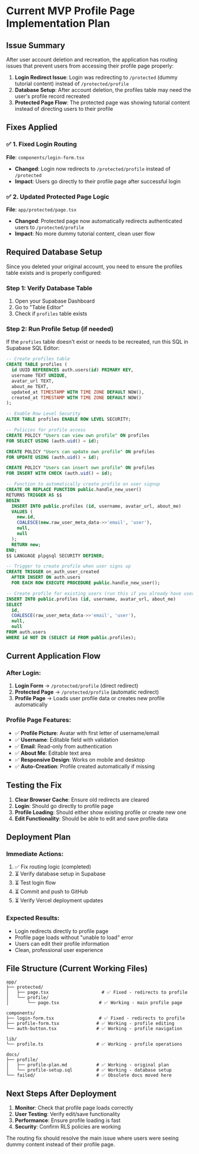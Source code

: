 # Current MVP Profile Page Implementation Plan

## Issue Summary

After user account deletion and recreation, the application has routing issues that prevent users from accessing their profile page properly:

1. **Login Redirect Issue**: Login was redirecting to `/protected` (dummy tutorial content) instead of `/protected/profile` 
2. **Database Setup**: After account deletion, the profiles table may need the user's profile record recreated
3. **Protected Page Flow**: The protected page was showing tutorial content instead of directing users to their profile

## Fixes Applied

### ✅ 1. Fixed Login Routing
**File**: `components/login-form.tsx`
- **Changed**: Login now redirects to `/protected/profile` instead of `/protected`
- **Impact**: Users go directly to their profile page after successful login

### ✅ 2. Updated Protected Page Logic  
**File**: `app/protected/page.tsx`
- **Changed**: Protected page now automatically redirects authenticated users to `/protected/profile`
- **Impact**: No more dummy tutorial content, clean user flow

## Required Database Setup

Since you deleted your original account, you need to ensure the profiles table exists and is properly configured:

### Step 1: Verify Database Table
1. Open your Supabase Dashboard
2. Go to "Table Editor" 
3. Check if `profiles` table exists

### Step 2: Run Profile Setup (if needed)
If the `profiles` table doesn't exist or needs to be recreated, run this SQL in Supabase SQL Editor:

```sql
-- Create profiles table
CREATE TABLE profiles (
  id UUID REFERENCES auth.users(id) PRIMARY KEY,
  username TEXT UNIQUE,
  avatar_url TEXT,
  about_me TEXT,
  updated_at TIMESTAMP WITH TIME ZONE DEFAULT NOW(),
  created_at TIMESTAMP WITH TIME ZONE DEFAULT NOW()
);

-- Enable Row Level Security
ALTER TABLE profiles ENABLE ROW LEVEL SECURITY;

-- Policies for profile access
CREATE POLICY "Users can view own profile" ON profiles 
FOR SELECT USING (auth.uid() = id);

CREATE POLICY "Users can update own profile" ON profiles 
FOR UPDATE USING (auth.uid() = id);

CREATE POLICY "Users can insert own profile" ON profiles 
FOR INSERT WITH CHECK (auth.uid() = id);

-- Function to automatically create profile on user signup
CREATE OR REPLACE FUNCTION public.handle_new_user()
RETURNS TRIGGER AS $$
BEGIN
  INSERT INTO public.profiles (id, username, avatar_url, about_me)
  VALUES (
    new.id, 
    COALESCE(new.raw_user_meta_data->>'email', 'user'), 
    null, 
    null
  );
  RETURN new;
END;
$$ LANGUAGE plpgsql SECURITY DEFINER;

-- Trigger to create profile when user signs up
CREATE TRIGGER on_auth_user_created
  AFTER INSERT ON auth.users
  FOR EACH ROW EXECUTE PROCEDURE public.handle_new_user();

-- Create profile for existing users (run this if you already have users)
INSERT INTO public.profiles (id, username, avatar_url, about_me)
SELECT 
  id, 
  COALESCE(raw_user_meta_data->>'email', 'user'),
  null,
  null
FROM auth.users
WHERE id NOT IN (SELECT id FROM public.profiles);
```

## Current Application Flow

### After Login:
1. **Login Form** → `/protected/profile` (direct redirect)
2. **Protected Page** → `/protected/profile` (automatic redirect)
3. **Profile Page** → Loads user profile data or creates new profile automatically

### Profile Page Features:
- ✅ **Profile Picture**: Avatar with first letter of username/email
- ✅ **Username**: Editable field with validation
- ✅ **Email**: Read-only from authentication
- ✅ **About Me**: Editable text area
- ✅ **Responsive Design**: Works on mobile and desktop
- ✅ **Auto-Creation**: Profile created automatically if missing

## Testing the Fix

1. **Clear Browser Cache**: Ensure old redirects are cleared
2. **Login**: Should go directly to profile page
3. **Profile Loading**: Should either show existing profile or create new one
4. **Edit Functionality**: Should be able to edit and save profile data

## Deployment Plan

### Immediate Actions:
1. ✅ Fix routing logic (completed)
2. ⏳ Verify database setup in Supabase
3. ⏳ Test login flow
4. ⏳ Commit and push to GitHub
5. ⏳ Verify Vercel deployment updates

### Expected Results:
- Login redirects directly to profile page
- Profile page loads without "unable to load" error
- Users can edit their profile information
- Clean, professional user experience

## File Structure (Current Working Files)

```
app/
├── protected/
│   ├── page.tsx                    # ✅ Fixed - redirects to profile
│   └── profile/
│       └── page.tsx               # ✅ Working - main profile page

components/
├── login-form.tsx                 # ✅ Fixed - redirects to profile
├── profile-form.tsx              # ✅ Working - profile editing
└── auth-button.tsx               # ✅ Working - profile navigation

lib/
└── profile.ts                    # ✅ Working - profile operations

docs/
├── profile/
│   ├── profile-plan.md           # ✅ Working - original plan
│   └── profile-setup.sql         # ✅ Working - database setup
└── failed/                       # ✅ Obsolete docs moved here
```

## Next Steps After Deployment

1. **Monitor**: Check that profile page loads correctly
2. **User Testing**: Verify edit/save functionality
3. **Performance**: Ensure profile loading is fast
4. **Security**: Confirm RLS policies are working

The routing fix should resolve the main issue where users were seeing dummy content instead of their profile page.
